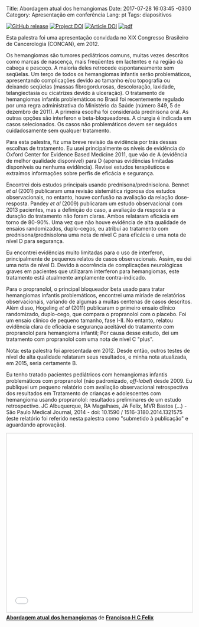 Title: Abordagem atual dos hemangiomas
Date: 2017-07-28 16:03:45 -0300
Category:  Apresentação em conferência
Lang: pt
Tags: diapositivos

[![GitHub release](https://img.shields.io/github/release/fhcflx/alt-pub.svg)](https://github.com/fhcflx/alt-pub/releases?colorB=dd4814)
[![Project DOI](https://zenodo.org/badge/DOI/10.5281/zenodo.1133188.svg)](https://doi.org/10.5281/zenodo.1133188)
[![Article DOI](https://img.shields.io/badge/ARTICLE--DOI-10.7490/f1000research.1110958.1-dd4814.svg)](https://doi.org/10.7490/f1000research.1110958.1)
[![pdf](https://img.shields.io/badge/pdf-download-dd4814.svg)](https://github.com/fhcflx/alt-pub/blob/master/content/docs/Felix_2017-07-28-hemangioma-pt.pdf?raw=True)

Esta palestra foi uma apresentação convidada no XIX Congresso Brasileiro de Cancerologia (CONCAN), em 2012.

Os hemangiomas são tumores pediátricos comuns, muitas vezes descritos como marcas de nascença, mais freqüentes em lactentes e na região da cabeça e pescoço. A maioria deles retrocede espontaneamente sem seqüelas. Um terço de todos os hemangiomas infantis serão problemáticos, apresentando complicações devido ao tamanho e/ou topografia ou deixando seqüelas (massas fibrogordurosas, descoloração, laxidade, telangiectasia ou cicatrizes devido à ulceração). O tratamento de hemangiomas infantis problemáticos no Brasil foi recentemente regulado por uma regra administrativa do Ministério da Saúde (número 849, 5 de dezembro de 2011). A primeira escolha foi considerada prednisona oral. As outras opções são interferon e beta-bloqueadores. A cirurgia é indicada em casos selecionados. Os casos não problemáticos devem ser seguidos cuidadosamente sem qualquer tratamento.

Para esta palestra, fiz uma breve revisão da evidência por trás dessas escolhas de tratamento. Eu usei principalmente os níveis de evidência do Oxford Center for Evidence Based Medicine 2011, que vão de A (evidência de melhor qualidade disponível) para D (apenas evidências limitadas disponíveis ou nenhuma evidência). Revisei estudos terapêuticos e extraímos informações sobre perfis de eficácia e segurança.

Encontrei dois estudos principais usando prednisona/prednisolona. Bennet _et al_ (2001) publicaram uma revisão sistemática rigorosa dos estudos observacionais, no entanto, houve confusão na avaliação da relação dose-resposta. Pandey _et al_ (2009) publicaram um estudo observacional com 2013 pacientes, mas a definição do caso, a avaliação da resposta e a duração do tratamento não foram claras. Ambos relataram eficácia em torno de 80-90%. Uma vez que não houve evidência de alta qualidade de ensaios randomizados, duplo-cegos, eu atribuí ao tratamento com prednisona/prednisolona uma nota de nível C para eficácia e uma nota de nível D para segurança.

Eu encontrei evidências muito limitadas para o uso de interferon, principalmente de pequenos relatos de casos observacionais. Assim, eu dei uma nota de nível D. Devido à ocorrência de complicações neurológicas graves em pacientes que utilizaram interferon para hemangiomas, este tratamento está atualmente amplamente contra-indicado.

Para o propranolol, o principal bloqueador beta usado para tratar hemangiomas infantis problemáticos, encontrei uma miríade de relatórios observacionais, variando de algumas a muitas centenas de casos descritos. Além disso, Hogeling _et al_ (2011) publicaram o primeiro ensaio clínico randomizado, duplo-cego, que compara o propranolol com o placebo. Foi um ensaio clínico de pequeno tamanho, fase I-II. No entanto, relatou evidência clara de eficácia e segurança aceitável do tratamento com propranolol para hemangioma infantil; Por causa desse estudo, dei um tratamento com propranolol com uma nota de nível C "plus".

Nota: esta palestra foi apresentada em 2012. Desde então, outros testes de nível de alta qualidade relataram seus resultados, e minha nota atualizada, em 2015, seria certamente B.

Eu tenho tratado pacientes pediátricos com hemangiomas infantis problemáticos com propranolol (não padronizado, _off-label_) desde 2009. Eu publiquei um pequeno relatório com avaliação observacional retrospectiva dos resultados em Tratamento de crianças e adolescentes com hemangioma usando propranolol: resultados preliminares de um estudo retrospectivo. JC Albuquerque, RA Magalhaes, JA Felix, MVR Bastos (...) - São Paulo Medical Journal, 2014 - doi: 10.1590 / 1516-3180.2014.1321575 (este relatório foi referido nesta palestra como "submetido à publicação" e aguardando aprovação).

<iframe src="//www.slideshare.net/slideshow/embed_code/key/xCfuvwFzyugOAa" width="595" height="485" frameborder="0" marginwidth="0" marginheight="0" scrolling="no" style="border:1px solid #CCC; border-width:1px; margin-bottom:5px; max-width: 100%;" allowfullscreen> </iframe> <div style="margin-bottom:5px"> <strong> <a href="//www.slideshare.net/FranciscoFelix6/concan-2012-aula" title="Abordagem atual dos hemangiomas" target="_blank">Abordagem atual dos hemangiomas</a> </strong> de <strong><a href="//www.slideshare.net/FranciscoFelix6" target="_blank">Francisco H C Felix</a></strong> </div>
